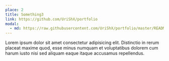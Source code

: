 ```yaml
---
place: 2
title: Something3
link: https://github.com/UriShX/portfolio
modal:
  - md: https://raw.githubusercontent.com/UriShX/portfolio/master/README.md
---
```

Lorem ipsum dolor sit amet consectetur adipisicing elit. Distinctio in rerum placeat maxime quod, esse minus numquam et voluptatibus dolorem cum harum iusto nisi sed aliquam eaque itaque accusamus repellendus.
